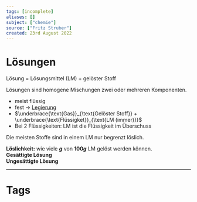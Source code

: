 ```yaml
---
tags: [incomplete]
aliases: []
subject: ["chemie"]
source: ["Fritz Struber"]
created: 23rd August 2022
---
```


# Lösungen

Lösung = Lösungsmittel (LM) + gelöster Stoff

Lösungen sind homogene Mischungen zwei oder mehreren Komponenten.
- meist flüssig
- fest $\rightarrow$ [Legierung](Metallbindung.md)
- $\underbrace{\text{Gas}}_{\text{Gelöster Stoff}} + \underbrace{\text{Flüssigket}}_{\text{LM (immer)}}$
- Bei 2 Flüssigkeiten: LM ist die Flüssigkeit im Überschuss

Die meisten Stoffe sind in einem LM nur begrenzt löslich.

**Löslichkeit:** wie viele **$g$** von **$100g$** LM gelöst werden können.  
**Gesättigte Lösung**  
**Ungesättigte Lösung**


---

# Tags